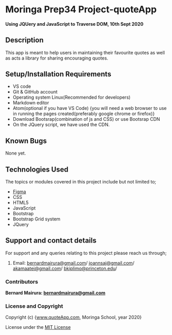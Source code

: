 <!--headings-->

# Moringa Prep34 Project-quoteApp

#### Using JQUery and JavaScript to Traverse DOM, 10th Sept 2020

## Description

This app is meant to help users in maintaining their favourite quotes as well as acts a library for sharing encouraging quotes.


## Setup/Installation Requirements

* VS code 
* Git & GitHub account
* Operating system Linux(Recommended for developers)
* Markdown editor
* Atom(optional if you have VS Code)
{you will need a web browser to use in running the pages created(preferably google chrome or firefox)}
* Download Bootsrap(combination of js and CSS) or use Bootsrap CDN
* On the JQuery script, we have used the CDN.

## Known Bugs

 None yet.

## Technologies Used

The topics or modules covered in this project include but not limited to;

* [Figma](https://www.figma.com/file/ydMIiZzNVtIDOCfBTOjOWL/TaxApp?node-id=0%3A1)
* CSS
* HTML5
* JavaScript
* Bootstrap
* Bootstrap Grid system
* JQuery

## Support and contact details

For support and any queries relating to this project please reach us through;

1. Email: bernardmairura@gmail.com/ joannsaj@gmail.com/     akamaatei@gmail.com/ bkiplimo@princeton.edu/


### Contributors

 **Bernard Mairura: <bernardmairura@gmail.com>**

### License and Copyright

Copyright (c) {www.quoteApp.com, Moringa School, year 2020}

License under the [MIT License](LICENSE)